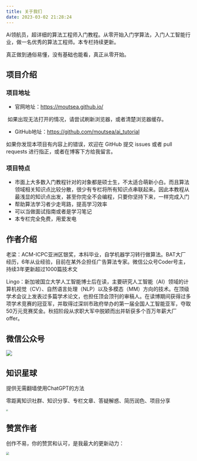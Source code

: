 ```yaml
---
title: 关于我们
date: 2023-03-02 21:28:24
---
```




Ai领航员，超详细的算法工程师入门教程。从零开始入门学算法，入门人工智能行业，做一名优秀的算法工程师。本专栏持续更新。

真正做到通俗易懂，没有基础也能看，真正从零开始。



## 项目介绍



### 项目地址

- 官网地址：https://moutsea.github.io/

​    如果出现无法打开的情况，请尝试刷新浏览器，或者清楚浏览器缓存。

- GitHub地址：https://github.com/moutsea/ai_tutorial

如果你发现本项目有内容上的错误，欢迎在 GitHub 提交 issues 或者 pull requests 进行指正，或者在博客下方给我留言。



### 项目特点

- 市面上大多数入门教程针对的对象都是硕士生，不太适合萌新小白。而且算法领域相关知识点比较分散，很少有专栏将所有知识点串联起来。因此本教程从最浅显的知识点出发，甚至你完全不会编程，只要你坚持下来，一样完成入门
- 帮助算法学习者少走弯路，提高学习效率
- 可以当做面试指南或者是学习笔记
- 本专栏完全免费，用爱发电



## 作者介绍

老梁：ACM-ICPC亚洲区银奖，本科毕业，自学机器学习转行做算法。BAT大厂经历，6年从业经验，目前在某外企担任广告算法专家。微信公众号Coder号主，持续3年更新超过1000篇技术文

Lingo：新加坡国立大学人工智能博士后在读，主要研究人工智能（AI）领域的计算机视觉（CV）、自然语言处理（NLP）以及多模态（MM）方向的技术。在顶级学术会议上发表过多篇学术论文，也担任顶会顶刊的审稿人。在读博期间获得过多项学术竞赛的冠亚军，并取得过深圳市政府举办的第一届全国人工智能亚军，夺取50万元竞赛奖金。秋招阶段从求职大军中脱颖而出并斩获多个百万年薪大厂offer。



## 微信公众号



![](https://moutsea-blog.oss-cn-hangzhou.aliyuncs.com/image-20230303221923211.png)



## 知识星球



提供无需翻墙使用ChatGPT的方法

零距离知识社群、知识分享、专栏文章、答疑解惑、简历润色、项目分享

<img src="https://moutsea-blog.oss-cn-hangzhou.aliyuncs.com/image-20230303212729395.png" style="zoom:33%;" />



## 赞赏作者

创作不易，你的赞赏和认可，是我最大的更新动力：

<img src="https://moutsea-blog.oss-cn-hangzhou.aliyuncs.com/%E5%BE%AE%E4%BF%A1%E6%94%AF%E4%BB%98%E5%AE%9D%E4%BA%8C%E5%90%88%E4%B8%80%E6%94%B6%E6%AC%BE%E7%A0%81.jpg" style="zoom:50%;" />
